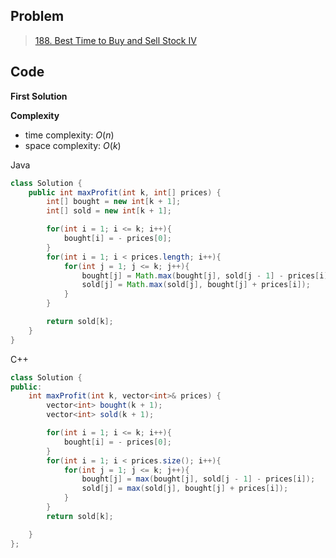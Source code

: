 ## Problem

> [188. Best Time to Buy and Sell Stock IV](https://leetcode.cn/problems/best-time-to-buy-and-sell-stock-iv/)

## Code

**First Solution**

**Complexity**

- time complexity: $O(n)$
- space complexity: $O(k)$

Java

```java
class Solution {
    public int maxProfit(int k, int[] prices) {
        int[] bought = new int[k + 1];
        int[] sold = new int[k + 1];

        for(int i = 1; i <= k; i++){
            bought[i] = - prices[0];
        }
        for(int i = 1; i < prices.length; i++){
            for(int j = 1; j <= k; j++){
                bought[j] = Math.max(bought[j], sold[j - 1] - prices[i]);
                sold[j] = Math.max(sold[j], bought[j] + prices[i]);
            }
        }

        return sold[k];
    }
}
```

C++

``` java
class Solution {
public:
    int maxProfit(int k, vector<int>& prices) {
        vector<int> bought(k + 1);
        vector<int> sold(k + 1);

        for(int i = 1; i <= k; i++){
            bought[i] = - prices[0];
        }
        for(int i = 1; i < prices.size(); i++){
            for(int j = 1; j <= k; j++){
                bought[j] = max(bought[j], sold[j - 1] - prices[i]);
                sold[j] = max(sold[j], bought[j] + prices[i]);
            }
        }
        return sold[k];

    }
};
```

